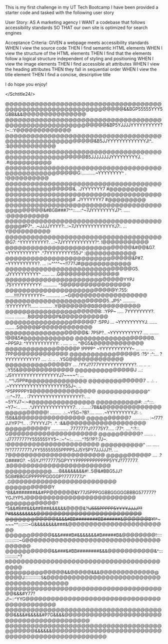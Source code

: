 This is my first challenge in my UT Tech Bootcamp
I have been provided a starter code and tasked with the following user story

User Story:
AS A marketing agency
I WANT a codebase that follows accessibility standards
SO THAT our own site is optimized for search engines

Acceptance Criteria:
GIVEN a webpage meets accessibility standards
WHEN I view the source code
THEN I find semantic HTML elements
WHEN I view the structure of the HTML elements
THEN I find that the elements follow a logical structure independent of styling and positioning
WHEN I view the image elements
THEN I find accessible alt attributes
WHEN I view the heading attributes
THEN they fall in sequential order
WHEN I view the title element
THEN I find a concise, descriptive title

I do hope you enjoy! 


</Schtitle24/>



@@@@@@@@@@@@@@@@@@@@@@@@@@@@@@@@@@@@@@@@@@@@@@@@@@@@@@@@@@@@@@@@@&&BGP55555YYY5GBB&&&@@@@@@@@@@@@@@@
@@@@@@@@@@@@@@@@@@@@@@@@@@@@@@@@@@@@@@@@@@@@@@@@@@@@@@@@@@@@@&BP5YJJJJYYYYYYYYYY?!~:.:Y@@@@@@@@@@@@@
@@@@@@@@@@@@@@@@@@@@@@@@@@@@@@@@@@@@@@@@@@@@@@@@@@@@@@@@@@&B5JJYYYYYYYYYYYYYJ!^..      :B@@@@@@@@@@@
@@@@@@@@@@@@@@@@@@@@@@@@@@@@@@@@@@@@@@@@@@@@@@@@@@@@@@@@B5JJJJJJJJYYYYYYYYYJ.       .   .#@@@@@@@@@@
@@@@@@@@@@@@@@@@@@@@@@@@@@@@@@@@@@@@@@@@@@@@@@@@@@@@@@G:...........~YYYYYYYY^          . !@@@@@@@@@@
@@@@@@@@@@@@@@@@@@@@@@@@@@@@@@@@@@@@@@@@@@@@@@@@@@@@@&.            .JYYYYYYY7             #@@@@@@@@@
@@@@@@@@@@@@@@@@@@@@@@@@@@@@@@@@@@@@@@@@@@@@@@@@@@@@@#             .JYYYYYYY7             #@@@@@@@@@
@@@@@@@@@@@@@@@@@@@@@@@@@@@@@@@@@@@@@@@@@@@@@@&#BGB###7^^::....:^~7JYYYYYYYYJ7^.   ..... :@@@@@@@@@@
@@@@@@@@@@@@@@@@@@@@@@@@@@@@@@@@@@@@@@@@@#P7^.. .~JJJJYYYY?:..:~7JYYYYYYYYYYYYYJ7:.  ... Y@@@@@@@@@@
@@@@@@@@@@@@@@@@@@@@@@@@@@@@@@@@@@@@@@G7:      ^YYYYYYYYY?.      ..:~7JYYYYYYYYYYY?^.   !@@@@@@@@@@@
@@@@@@@@@@@@@@@@@@@@@@@@@@@@@@&#@@&G7.        ~YYYYYYYYYY^            .^7YYYYYYYYY55J^ :@@@@@@@@@@@@
@@@@@@@@@@@@@@@@@@@@@@@@@@@@@@&P#7.          ~YYYYYYYYYY?.         ...   :~^^^^~~!!77?J#@@@@@@@@@@@@
@@@@@@@@@@@@@@@@@@@@@@@@@@@@@@G5.           .JYYYYYYYYYY^          ...... ...       .G@@@@@@@@@@@@@@
@@@@@@@@@@@@@@@@@@@@@@@@@@@@YYPJ           .75YYYYYYYYYY:          ...........    ^5@@@@@@@@@@@@@@@@
@@@@@@@@@@@@@@@@@@@@@@@@@@Y:755:     .......!!!!7YYYYYYY~        ........... ...~G@@@@@@@@@@@@@@@@@@
@@@@@@@@@@@@@@@@@@@@@@@@5..JP5^  ..........      :YYYYYYY?!......  .......... .Y@@@@@@@@B@@@@@@@@@@@
@@@@@@@@@@@@@@@@@@@@@@B: :YPP~ .....              7YYYYYYYY?. ....... ........ .B@@@@@@P&@@@@@@@@@@@
@@@@@@@@@@@@@@@@@@@@@7  :5PPJ ...                 ~YYYYYYYYYJ.   ...... ....... .5@@@@BP@@@@@@@@@@@@
@@@@@@@@@@@@@@@@@@@&:   7P5P?..                   ~YYYYYYYYYY7      .... .......  !@@&5#@@@@@@@@@@@@
@@@@@@@@@@@@@@@@@@B.    ~PP5PJ:                   ^YYYYYYYYYYY:     . ....  .. ... ^@G5&@@@@@@@@@@@@
@@@@@@@@@@@@@@@@@P       !PPPP^                   ~YYYYYYYYYYY~     ... ... .. .... 7PP@@@@@@@@@@@@@
@@@@@@@@@@@@@@@@5         :?5^           :^:...   ?YYYYYYYYYYY?     .... .:. .. .  .Y5G@@@@@@@@@@@@@
@@@@@@@@@@@@@@@Y          ...            .!YYJ?777YYYYYYYYYYYY?.      ... .. ..  .:Y55&@@@@@@@@@@@@@
@@@@@@@@@@@@@@J         ...:               :J5YYYYYYYYYYYYYYYYJ7~~~~^: ... :..^^!J5PP#@@@@@@@@@@@@@@
@@@@@@@@@@@@@7         ..  .:.   .          .~YYYYYYYYYYYYYYYYYYY55J~.  .. ^P5PPPPPYB@@@@@@@@@@@@@@@
@@@@@@@@@@@@^        .:::^~77...           .  :7YYYYYYYYYYYYYYYYY?:.    .. ~5YYJ7~:~#@@@@@@@@@@@@@@@
@@@@@@@@@@#:         .::^:::. ~Y7~:..    ..... .^JYYYYYYYYYYYYY7:.      . .:.....:7B&&@@@@@@@@@@@@@@
@@@@@@@@@@! .........     .:..~Y5G~?B?.... ..... .~YYYYYYYYYJ!:           :.   !5B&&@@@@@@@@@@@@@@@@
@@@@@@@@@@7  ............. :~!77?JJ!YP7^!..     .  :7YYYYJ7^.           .^.   :&&@@@@@@@@@@@@@@@@@@@
@@@@@@@@@@Y  ............. .777777?J?7775Y7.....     :77^.       ....^:?::.   G@@@@@@@@@@@@@@@@@@@@@
@@@@@@@@@@?  .......     . :J7777777?Y555555YY5~.:~^~:.. ......^?5!?P?:7J~.  !@@@@@@@@@@@@@@@@@@@@@@
@@@@@@@@@@^  ....   .....   !Y?7777777?JYY55555555PPPP5JJ5Y5PY7JJJJJ?!. ... 7@@@@@@@@@@@@@@@@@@@@@@@
@@@@@@@@@@P .... .?G####G?.  ~55YJ??777775GPYYYPPPPPPPPPPPP5YYJ?777777.   .B@@@@@@@@@@@@@@@@@@@@@@@@
@@@@@@@@@@@.....:B&&&&&&&&#!..5@&#BBG5JJ?5GB#BBGGPPPPPPGGGGP?7777777J^  ..G@@@@@@@@@@@@@@@@@@@@@@@@@
@@@@@@@@@@@Y   ^B&&#######&&#PP@@@@@@&Y77J5PPPGGBBGGGGGBBBG577777?YGJ!YP5J@@@@@@@@@@@@@@@@@@@@@@@@@@
@@@@@@@@@@@@?^5&&#B##&&&##B##&&&&&&@@@@&?~~!J555PPPPP5YYYYJJJJ??P#&&&&&&&&&@@@@@@@@@@@@@@@@@@@@@@@@@
@@@@@@@@@@@@&&&&#BB########BB######&@@@@@@BY!^~~~~~~^^::::::::~G&&&&&&&&###&@@@@@@@@@@@@@@@@@@@@@@@@
@@@@@@@@@@@&&&####B#&&&&&&&#B#####B&@@@@@@@@!:::::::::::::::~G@@@@@@@@@@@@@@@@@@@@@@@@@@@@@@@@@@@@@@
@@@@@@@@@@@&&###&#BB########&&&@@@@@@@@@@@&^:::::::::::::^?B@@@@@@@@@@@@@@@@@@@@@@@@@@@@@@@@@@@@@@@@
@@@@@@@@@@@@@@&&@@@@@&&&@@@@@@@@@@@@@@@@@@J:::::::::::::5&@@@@@@@@@@@@@@@@@@@@@@@@@@@@@@@@@@@@@@@@@@
@@@@@@@@@@@@@@@@@@@@@@@@@@@@@@@@@@@@@@@&&&#Y77?J!~::^YYG@@@@@@@@@@@@@@@@@@@@@@@@@@@@@@@@@@@@@@@@@@@@
@@@@@@@@@@@@@@@@@@@@@@@@@@@@@@@@@@@@@@@&&&&#&&&&&#P7G&&&&@@@@@@@@@@@@@@@@@@@@@@@@@@@@@@@@@@@@@@@@@@@
@@@@@@@@@@@@@@@@@@@@@@@@@@@@@@@@@@@@@@@@@@@@&&&&&&@@@@@@@@@@@@@@@@@@@@@@@@@@@@@@@@@@@@@@@@@@@@@@@@@@
